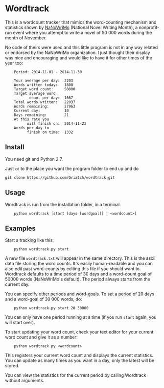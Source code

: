 Wordtrack
=========

This is a wordcount tracker that mimics the word-counting mechanism
and statistics shown by [NaNoWriMo](www.nanowrimo.org) (National Novel
Writing Month), a nonprofit-run event where you attempt to write a
novel of 50 000 words during the month of November.

No code of theirs were used and this little program is not in any way
related or endorsed by the NaNoWriMo organization. I just thought
their display was nice and encouraging and would like to have it for
other times of the year too:

```
    Period: 2014-11-01 - 2014-11-30

    Your average per day:  2203
    Words written today:   1800
    Target word count:     50000
    Target average word
           count per day:  1667
    Total words written:   22037
    Words remaining:       27963
    Current day:           10
    Days remaining:        21
    At this rate you
          will finish on:  2014-11-23
    Words per day to
          finish on time:  1332
```


## Install

You need git and Python 2.7.

Just `cd` to the place you want the program folder to end up and do

```
git clone https://github.com/Griatch/wordtrack.git
```

## Usage

Wordtrack is run from the installation folder, in a terminal.

```
    python wordtrack [start [days [wordgoal]] | <wordcount>]
```


## Examples

Start a tracking like this:

```
    python wordtrack.py start
```

A new file `wordtrack.txt` will appear in the same directory.  This is
the ascii data file storing the word counts. It's easily
human-readable and you can also edit past word-counts by editing this
file if you should want to. Wordtrack defaults to a time period of 30
days and a word-count goal of 50000 words (NaNoWriMo's default). The
period always starts from the current day.

You can specify other periods and word-goals. To set a period of 20
days and a word-goal of 30 000 words, do:

```
    python wordtrack.py start 20 30000
```

You can only have one period running at a time (if you run `start`
again, you will start over).

To start updating your word count, check your text editor for your
current word count and give it as a number:

```
    python wordtrack.py <wordcount>
```

This registers your current word count and displays the current
statistics. You can update as many times as you want in a day, only
the latest will be stored.

You can view the statistics for the current period by calling
Wordtrack without arguments.
